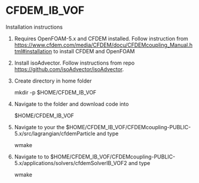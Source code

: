 # CFDEM_IB_VOF
Installation instructions

1. Requires OpenFOAM-5.x and CFDEM installed. Follow instruction from https://www.cfdem.com/media/CFDEM/docu/CFDEMcoupling_Manual.html#installation to install CFDEM and OpenFOAM

2. Install isoAdvector. Follow instructions from repo https://github.com/isoAdvector/isoAdvector. 

3. Create directory in home folder

    mkdir -p $HOME/CFDEM_IB_VOF

4. Navigate to the folder and download code into 

    $HOME/CFDEM_IB_VOF

5. Navigate to your the $HOME/CFDEM_IB_VOF/CFDEMcoupling-PUBLIC-5.x/src/lagrangian/cfdemParticle and type 

    wmake

6. Navigate to to $HOME/CFDEM_IB_VOF/CFDEMcoupling-PUBLIC-5.x/applications/solvers/cfdemSolverIB_VOF2
and type 

    wmake
